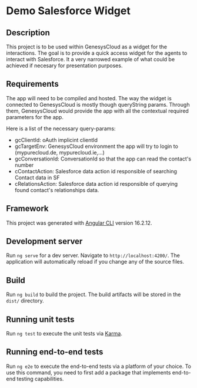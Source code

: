 # Demo Salesforce Widget

## Description

This project is to be used within GenesysCloud as a widget for the interactions. The goal is to provide a quick access widget for the agents to interact with Salesforce. 
It a very narrowed example of what could be achieved if necesary for presentation purposes. 

## Requirements

The app will need to be compiled and hosted. 
The way the widget is connected to GenesysCloud is mostly though queryString params. Through them, GenesysCloud would provide the app with all the contextual required parameters for the app.

Here is a list of the necessary query-params:
- gcClientId: oAuth implicint clientId
- gcTargetEnv: GenesysCloud environment the app will try to login to  (mypurecloud.de, mypurecloud.ie,...)
- gcConversationId: ConversationId so that the app can read the contact's number
- cContactAction: Salesforce data action id responsible of searching Contact data in SF
- cRelationsAction: Salesforce data action id responsible of querying found contact's relationships data.

## Framework

This project was generated with [Angular CLI](https://github.com/angular/angular-cli) version 16.2.12.

## Development server

Run `ng serve` for a dev server. Navigate to `http://localhost:4200/`. The application will automatically reload if you change any of the source files.

## Build

Run `ng build` to build the project. The build artifacts will be stored in the `dist/` directory.

## Running unit tests

Run `ng test` to execute the unit tests via [Karma](https://karma-runner.github.io).

## Running end-to-end tests

Run `ng e2e` to execute the end-to-end tests via a platform of your choice. To use this command, you need to first add a package that implements end-to-end testing capabilities.
